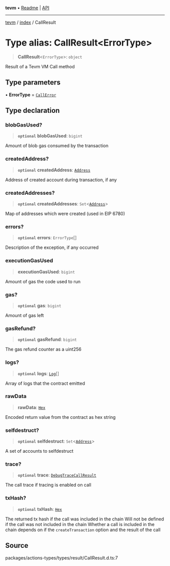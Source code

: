 **tevm** • [Readme](../../README.md) \| [API](../../modules.md)

***

[tevm](../../README.md) / [index](../README.md) / CallResult

# Type alias: CallResult\<ErrorType\>

> **CallResult**\<`ErrorType`\>: `object`

Result of a Tevm VM Call method

## Type parameters

• **ErrorType** = [`CallError`](../../errors/type-aliases/CallError.md)

## Type declaration

### blobGasUsed?

> **`optional`** **blobGasUsed**: `bigint`

Amount of blob gas consumed by the transaction

### createdAddress?

> **`optional`** **createdAddress**: [`Address`](../../actions-types/type-aliases/Address.md)

Address of created account during transaction, if any

### createdAddresses?

> **`optional`** **createdAddresses**: `Set`\<[`Address`](../../actions-types/type-aliases/Address.md)\>

Map of addresses which were created (used in EIP 6780)

### errors?

> **`optional`** **errors**: `ErrorType`[]

Description of the exception, if any occurred

### executionGasUsed

> **executionGasUsed**: `bigint`

Amount of gas the code used to run

### gas?

> **`optional`** **gas**: `bigint`

Amount of gas left

### gasRefund?

> **`optional`** **gasRefund**: `bigint`

The gas refund counter as a uint256

### logs?

> **`optional`** **logs**: [`Log`](../../actions-types/type-aliases/Log.md)[]

Array of logs that the contract emitted

### rawData

> **rawData**: [`Hex`](../../actions-types/type-aliases/Hex.md)

Encoded return value from the contract as hex string

### selfdestruct?

> **`optional`** **selfdestruct**: `Set`\<[`Address`](../../actions-types/type-aliases/Address.md)\>

A set of accounts to selfdestruct

### trace?

> **`optional`** **trace**: [`DebugTraceCallResult`](../../actions-types/type-aliases/DebugTraceCallResult.md)

The call trace if tracing is enabled on call

### txHash?

> **`optional`** **txHash**: [`Hex`](../../actions-types/type-aliases/Hex.md)

The returned tx hash if the call was included in the chain
Will not be defined if the call was not included in the chain
Whether a call is included in the chain depends on if the
`createTransaction` option and the result of the call

## Source

packages/actions-types/types/result/CallResult.d.ts:7
